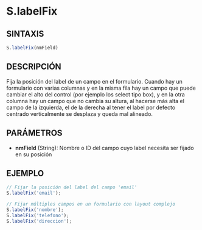 # S.labelFix

## SINTAXIS
```javascript
S.labelFix(nmField)
```

## DESCRIPCIÓN
Fija la posición del label de un campo en el formulario. Cuando hay un formulario con varias columnas y en la misma fila hay un campo que puede cambiar el alto del control (por ejemplo los select tipo box), y en la otra columna hay un campo que no cambia su altura, al hacerse más alta el campo de la izquierda, el de la derecha al tener el label por defecto centrado verticalmente se desplaza y queda mal alineado.

## PARÁMETROS
- **nmField** (String): Nombre o ID del campo cuyo label necesita ser fijado en su posición

## EJEMPLO
```javascript
// Fijar la posición del label del campo 'email'
S.labelFix('email');

// Fijar múltiples campos en un formulario con layout complejo
S.labelFix('nombre');
S.labelFix('telefono');
S.labelFix('direccion');
```